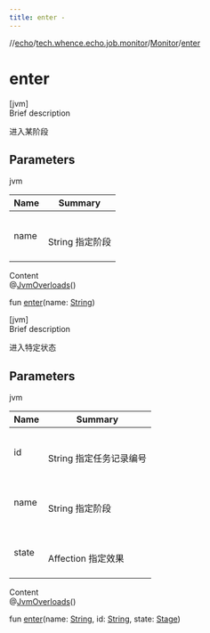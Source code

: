```yaml
---
title: enter -
---
```

//[echo](../../index.md)/[tech.whence.echo.job.monitor](../index.md)/[Monitor](index.md)/[enter](enter.md)



# enter  
[jvm]  
Brief description  


进入某阶段



## Parameters  
  
jvm  
  
|  Name|  Summary| 
|---|---|
| name| <br><br>String 指定阶段<br><br>
  
  
Content  
@[JvmOverloads](https://kotlinlang.org/api/latest/jvm/stdlib/kotlin.jvm/-jvm-overloads/index.html)()  
  
fun [enter](enter.md)(name: [String](https://kotlinlang.org/api/latest/jvm/stdlib/kotlin/-string/index.html))  


[jvm]  
Brief description  


进入特定状态



## Parameters  
  
jvm  
  
|  Name|  Summary| 
|---|---|
| id| <br><br>String 指定任务记录编号<br><br>
| name| <br><br>String 指定阶段<br><br>
| state| <br><br>Affection 指定效果<br><br>
  
  
Content  
@[JvmOverloads](https://kotlinlang.org/api/latest/jvm/stdlib/kotlin.jvm/-jvm-overloads/index.html)()  
  
fun [enter](enter.md)(name: [String](https://kotlinlang.org/api/latest/jvm/stdlib/kotlin/-string/index.html), id: [String](https://kotlinlang.org/api/latest/jvm/stdlib/kotlin/-string/index.html), state: [Stage](../-stage/index.md))  




